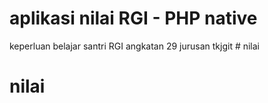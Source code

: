 # aplikasi nilai RGI - PHP native
keperluan belajar santri RGI angkatan 29 jurusan tkjgit # nilai
# nilai
